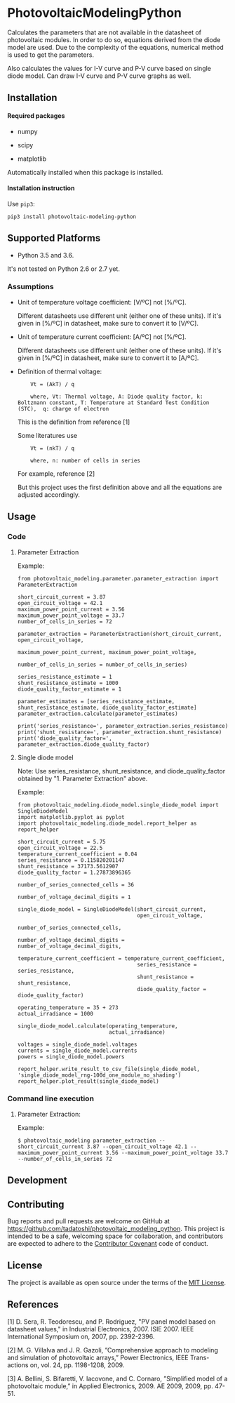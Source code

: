 # PhotovoltaicModelingPython

Calculates the parameters that are not available in the datasheet of photovoltaic modules. In order to do so, equations derived from the diode model are used. Due to the complexity of the equations, numerical method is used to get the parameters. 

Also calculates the values for I-V curve and P-V curve based on single diode model. Can draw I-V curve and P-V curve graphs as well. 

## Installation

#### Required packages

* numpy

* scipy

* matplotlib

Automatically installed when this package is installed. 

#### Installation instruction

Use ``pip3``:

```
pip3 install photovoltaic-modeling-python
```

## Supported Platforms

* Python 3.5 and 3.6. 

It's not tested on Python 2.6 or 2.7 yet. 

### Assumptions

* Unit of temperature voltage coefficient: [V/ºC] not [%/ºC]. 

    Different datasheets use different unit (either one of these units). If it's given in [%/ºC] in datasheet, make sure to convert it to [V/ºC]. 

* Unit of temperature current coefficient: [A/ºC] not [%/ºC]. 

    Different datasheets use different unit (either one of these units). If it's given in [%/ºC] in datasheet, make sure to convert it to [A/ºC].

* Definition of thermal voltage:

    ```
        Vt = (AkT) / q

        where, Vt: Thermal voltage, A: Diode quality factor, k: Boltzmann constant, T: Temperature at Standard Test Condition (STC),  q: charge of electron
    ```
    This is the definition from reference [1]

    Some literatures use 
    ```
        Vt = (nkT) / q

        where, n: number of cells in series
    ```
    For example, reference [2]

    But this project uses the first definition above and all the equations are adjusted accordingly.  

## Usage

### Code

1. Parameter Extraction

    Example:

    ```
    from photovoltaic_modeling.parameter.parameter_extraction import ParameterExtraction
    
    short_circuit_current = 3.87 
    open_circuit_voltage = 42.1 
    maximum_power_point_current = 3.56 
    maximum_power_point_voltage = 33.7 
    number_of_cells_in_series = 72
    
    parameter_extraction = ParameterExtraction(short_circuit_current, open_circuit_voltage, 
                                               maximum_power_point_current, maximum_power_point_voltage, 
                                               number_of_cells_in_series = number_of_cells_in_series)
    
    series_resistance_estimate = 1
    shunt_resistance_estimate = 1000
    diode_quality_factor_estimate = 1
    
    parameter_estimates = [series_resistance_estimate, shunt_resistance_estimate, diode_quality_factor_estimate]
    parameter_extraction.calculate(parameter_estimates)
    
    print('series_resistance=', parameter_extraction.series_resistance)
    print('shunt_resistance=', parameter_extraction.shunt_resistance)
    print('diode_quality_factor=', parameter_extraction.diode_quality_factor)
    ```

2. Single diode model

    Note: Use series_resistance, shunt_resistance, and diode_quality_factor obtained by "1. Parameter Extraction" above. 

    Example:

    ```
    from photovoltaic_modeling.diode_model.single_diode_model import SingleDiodeModel
    import matplotlib.pyplot as pyplot
    import photovoltaic_modeling.diode_model.report_helper as report_helper
    
    short_circuit_current = 5.75
    open_circuit_voltage = 22.5
    temperature_current_coefficient = 0.04
    series_resistance = 0.115820201147
    shunt_resistance = 37173.5612907
    diode_quality_factor = 1.27873896365
    
    number_of_series_connected_cells = 36
    
    number_of_voltage_decimal_digits = 1
    
    single_diode_model = SingleDiodeModel(short_circuit_current, 
                                          open_circuit_voltage, 
                                          number_of_series_connected_cells, 
                                          number_of_voltage_decimal_digits = number_of_voltage_decimal_digits,
                                          temperature_current_coefficient = temperature_current_coefficient, 
                                          series_resistance = series_resistance, 
                                          shunt_resistance = shunt_resistance, 
                                          diode_quality_factor = diode_quality_factor)
    
    operating_temperature = 35 + 273
    actual_irradiance = 1000
    
    single_diode_model.calculate(operating_temperature, 
                                 actual_irradiance)
    
    voltages = single_diode_model.voltages
    currents = single_diode_model.currents
    powers = single_diode_model.powers
    
    report_helper.write_result_to_csv_file(single_diode_model, 'single_diode_model_rng-100d_one_module_no_shading')
    report_helper.plot_result(single_diode_model)
    ```

### Command line execution

1. Parameter Extraction:

    Example:

    ```
    $ photovoltaic_modeling parameter_extraction --short_circuit_current 3.87 --open_circuit_voltage 42.1 --maximum_power_point_current 3.56 --maximum_power_point_voltage 33.7 --number_of_cells_in_series 72
    ```

## Development



## Contributing

Bug reports and pull requests are welcome on GitHub at https://github.com/tadatoshi/photovoltaic_modeling_python. This project is intended to be a safe, welcoming space for collaboration, and contributors are expected to adhere to the [Contributor Covenant](contributor-covenant.org) code of conduct.

## License

The project is available as open source under the terms of the [MIT License](http://opensource.org/licenses/MIT).

## References

[1] D. Sera, R. Teodorescu, and P. Rodriguez, "PV panel model based on datasheet values," in Industrial Electronics, 2007. ISIE 2007. IEEE International Symposium on, 2007, pp. 2392-2396.

[2] M. G. Villalva and J. R. Gazoli, ”Comprehensive approach to modeling and simulation of photovoltaic arrays,” Power Electronics, IEEE Trans- actions on, vol. 24, pp. 1198-1208, 2009.

[3] A. Bellini, S. Bifaretti, V. Iacovone, and C. Cornaro, ”Simplified model of a photovoltaic module,” in Applied Electronics, 2009. AE 2009, 2009, pp. 47-51.

